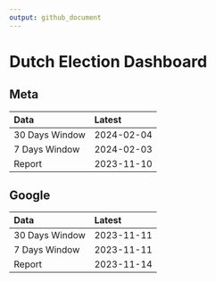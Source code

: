 ```yaml
---
output: github_document
---
```


# Dutch Election Dashboard



## Meta


|Data           |Latest     |
|:--------------|:----------|
|30 Days Window |2024-02-04 |
|7 Days Window  |2024-02-03 |
|Report         |2023-11-10 |

## Google


|Data           |Latest     |
|:--------------|:----------|
|30 Days Window |2023-11-11 |
|7 Days Window  |2023-11-11 |
|Report         |2023-11-14 |
